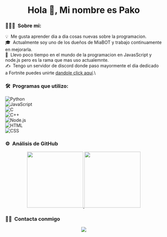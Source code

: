 <h1 align="center">Hola 👋, Mi nombre es Pako</h1>

### 👨🏻‍💻 &nbsp;Sobre mi:

💡 &nbsp;Me gusta aprender dia a dia cosas nuevas sobre la programacion.\
🎓 &nbsp;Actualmente soy uno de los dueños de MiaBOT y trabajo continuamente en mejorarla.\
🌱 &nbsp;Llevo poco tiempo en el mundo de la programacion en JavasScript y node.js pero es la rama que mas uso actualemnte.\
✍️ &nbsp;Tengo un servidor de discord donde paso mayormente el dia dedicado a Fortnite puedes unirte [dandole click aquí](https://dsc.gg/pakosarmy).\

### 🛠 &nbsp;Programas que utilizo:

![Python](https://img.shields.io/badge/-Python-05122A?style=flat&logo=python)&nbsp;\
![JavaScript](https://img.shields.io/badge/-JavaScript-05122A?style=flat&logo=javascript)&nbsp;\
![C](https://img.shields.io/badge/-C-05122A?style=flat&logo=C&logoColor=A8B9CC)&nbsp;\
![C++](https://img.shields.io/badge/-C++-05122A?style=flat&logo=C%2B%2B&logoColor=00599C)&nbsp;\
![Node.js](https://img.shields.io/badge/-Node.js-05122A?style=flat&logo=node.js)&nbsp;\
![HTML](https://img.shields.io/badge/-HTML-05122A?style=flat&logo=HTML5)&nbsp;\
![CSS](https://img.shields.io/badge/-CSS-05122A?style=flat&logo=CSS3&logoColor=1572B6)&nbsp;

### ⚙️ &nbsp;Análisis de GitHub

<p align="center">
<a href="https://github.com/AVS1508">
  <img height="180em" src="https://github-readme-stats-eight-theta.vercel.app/api?username=AVS1508&show_icons=true&theme=algolia&include_all_commits=true&count_private=true"/>
  <img height="180em" src="https://github-readme-stats-eight-theta.vercel.app/api/top-langs/?username=MyNameIsPako&layout=compact&langs_count=8&theme=algolia"/>
</a>
</p>

### 🤝🏻 &nbsp;Contacta conmigo

<p align="center">
<a href="https://www.discord.com"><img src="https://img.shields.io/badge/-!Pako#0280-0077B5?style=flat&logo=Discord&logoColor=white"/></a>
</p>
